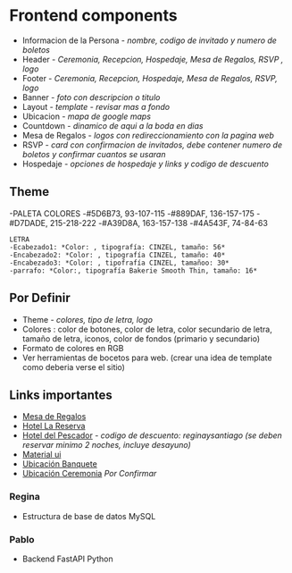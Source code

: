 # Frontend components

- Informacion de la Persona - _nombre, codigo de invitado y numero de boletos_
- Header - _Ceremonia, Recepcion, Hospedaje, Mesa de Regalos, RSVP , logo_
- Footer - _Ceremonia, Recepcion, Hospedaje, Mesa de Regalos, RSVP, logo_
- Banner - _foto con descripcion o titulo_
- Layout - _template - revisar mas a fondo_
- Ubicacion - _mapa de google maps_
- Countdown - _dinamico de aqui a la boda en dias_
- Mesa de Regalos - _logos con redireccionamiento con la pagina web_
- RSVP - _card con confirmacion de invitados, debe contener numero de boletos y confirmar cuantos se usaran_
- Hospedaje - _opciones de hospedaje y links y codigo de descuento_

## Theme

-PALETA COLORES
-#5D6B73, 93-107-115
-#889DAF, 136-157-175
-#D7DADE, 215-218-222
-#A39D8A, 163-157-138
-#4A543F, 74-84-63

    LETRA
    -Ecabezado1: *Color: , tipografía: CINZEL, tamaño: 56*
    -Encabezado2: *Color: , tipografía CINZEL, tamaño: 40*
    -Encabezado3: *Color: , tipofrafía CINZEL, tamañoo: 30*
    -parrafo: *Color:, tipografía Bakerie Smooth Thin, tamaño: 16*

## Por Definir

- Theme - _colores, tipo de letra, logo_
- Colores : color de botones, color de letra, color secundario de letra, tamaño de letra, iconos, color de fondos (primario y secundario)
- Formato de colores en RGB
- Ver herramientas de bocetos para web. (crear una idea de template como deberia verse el sitio)

## Links importantes

- [Mesa de Regalos](https://mesaderegalos.liverpool.com.mx/milistaderegalos/50488620)
- [Hotel La Reserva](https://www.lareservaajijic.com/)
- [Hotel del Pescador](https://www.hoteldelpescador.com/) - _codigo de descuento: reginaysantiago (se deben reservar minimo 2 noches, incluye desayuno)_
- [Material ui](https://material-ui.com/)
- [Ubicación Banquete](https://goo.gl/maps/uue81t7bmfN9qfcG8)
- [Ubicación Ceremonia](https://goo.gl/maps/qSDjVPJYsi4r8FDGA) _Por Confirmar_

### Regina

- Estructura de base de datos MySQL

### Pablo

- Backend FastAPI Python
